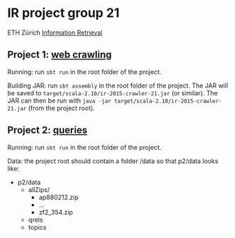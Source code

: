 # IR project group 21
ETH Zürich [Information Retrieval](http://www.da.inf.ethz.ch/teaching/2015/Information-Retrieval)

## Project 1: [web crawling](http://www.da.inf.ethz.ch/teaching/2015/Information-Retrieval/assignment1.php)
Running: run ```sbt run``` in the root folder of the project.

Building JAR: run ```sbt assembly``` in the root folder of the project. The JAR will be saved to ```target/scala-2.10/ir-2015-crawler-21.jar``` (or similar). The JAR can then be run with ```java -jar target/scala-2.10/ir-2015-crawler-21.jar``` (from the project root).

## Project 2: [queries](http://www.da.inf.ethz.ch/teaching/2015/Information-Retrieval/assignment2.php)
Running: run ```sbt run``` in the root folder of the project.

Data: the project root should contain a folder /data so that p2/data looks like:
* p2/data
  * allZips/
    * ap880212.zip
    * ...
    * zf2_354.zip
  * qrels
  * topics

